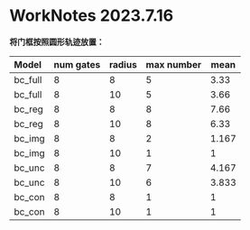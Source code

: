 # WorkNotes 2023.7.16

**将门框按照圆形轨迹放置：**

| Model   | num gates | radius | max number | mean  |
| :------ | --------- | ------ | ---------- | ----- |
| bc_full | 8         | 8      | 5          | 3.33  |
| bc_full | 8         | 10     | 5          | 3.66  |
| bc_reg  | 8         | 8      | 8          | 7.66  |
| bc_reg  | 8         | 10     | 8          | 6.33  |
| bc_img  | 8         | 8      | 2          | 1.167 |
| bc_img  | 8         | 10     | 1          | 1     |
| bc_unc  | 8         | 8      | 7          | 4.167 |
| bc_unc  | 8         | 10     | 6          | 3.833 |
| bc_con  | 8         | 8      | 1          | 1     |
| bc_con  | 8         | 10     | 1          | 1     |

